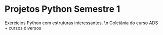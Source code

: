# Projetos Python Semestre 1
Exercícios Python com estruturas interessantes. \n
Coletânia do curso ADS + cursos diversos
